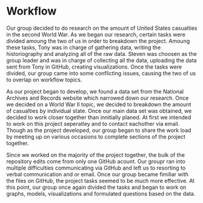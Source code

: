# Workflow

Our group decided to do research on the amount of United States casualties in the second World War. As we began our research, certain tasks were divided amoung the two of us in order to breakdown the project. Amoung these tasks, Tony was in charge of gathering data, writing the historiography and analyzing all of the raw data. Steven was choosen as the group leader and was in charge of collecting all the data, uploading the data sent from Tony in GitHub, creating visualizations. Once the tasks were divided, our group came into some conflicting issues, causing the two of us to overlap on workflow topics. 

As our project began to develop, we found a data set from the National Archives and Records website which narrowed down our research. Once we decided on a World War II topic, we decided to breakdown the amount of casualties by individual state. Once our main data set was obtained, we decided to work closer together than innitially planed. At first we intended to work on this project seperatley and to contact eachother via email. Though as the project developed, our group began to share the work load by meeting up on various occasions to complete sections of the project together. 

Since we worked on the majority of the project together, the bulk of the repository edits come from only one GitHub acount. Our groupr ran into multiple difficulties communicating via GitHub and left us to resorting to verbal communication and or email. Once our group became fimiliar with the files on GitHub, the project tasks seemed to be much more effective. At this point, our group once again divided the tasks and began to work on graphs, models, visualizations and formulated questions based on the data.
